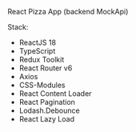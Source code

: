 React Pizza App (backend MockApi)

Stack:
- ReactJS 18
- TypeScript
- Redux Toolkit 
- React Router v6
- Axios
- CSS-Modules
- React Content Loader
- React Pagination
- Lodash.Debounce
- React Lazy Load
